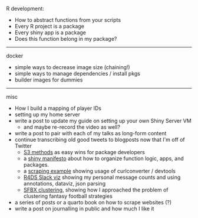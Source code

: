 R development:
- How to abstract functions from your scripts
- Every R project is a package
- Every shiny app is a package
- Does this function belong in my package?
---
docker
- simple ways to decrease image size (chaining!)
- simple ways to manage dependencies / install pkgs
- builder images for dummies
---
misc
- How I build a mapping of player IDs
- setting up my home server
- write a post to update my guide on setting up your own Shiny Server VM
  - and maybe re-record the video as well?
- write a post to pair with each of my talks as long-form content
- continue transcribing old good tweets to blogposts now that I'm off of Twitter
  - [S3 methods](https://twitter.com/_TanHo/status/1503725840995172353) as easy
  wins for package developers
  - a [shiny manifesto](https://twitter.com/_TanHo/status/1415709884021157891)
  about how to organize function logic, apps, and packages.
  - a [scraping example](https://twitter.com/_TanHo/status/1539602474503397377)
  showing usage of curlconverter / devtools
  - [R4DS Slack viz](https://twitter.com/_TanHo/status/1426194122038251520?s=20)
  showing my personal message counts and using annotations, dataviz, json parsing
  - [SFBX clustering](https://twitter.com/_TanHo/status/1399372709075861506?s=20),
  showing how I approached the problem of clustering fantasy football strategies
- a series of posts or a quarto book on how to scrape websites (?)
- write a post on journalling in public and how much I like it
